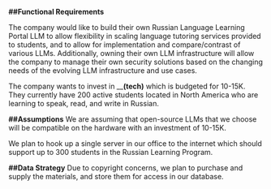 **##Functional Requirements**

The company would like to build their own Russian Language Learning Portal LLM to allow flexibility in scaling language tutoring services provided to students, and to allow for implementation and compare/contrast of various LLMs.  Additionally, owning their own LLM infrastructure will allow the company to manage their own security solutions based on the changing needs of the evolving LLM infrastructure and use cases.

The company wants to invest in ______(tech)____ which is budgeted for 10-15K.  They currently have 200 active students located in North America who are learning to speak, read, and write in Russian.


**##Assumptions**
We are assuming that open-source LLMs that we choose will be compatible on the hardware with an investment of 10-15K.

We plan to hook up a single server in our office to the internet which should support up to 300 students in the Russian Learning Program.


**##Data Strategy**
Due to copyright concerns, we plan to purchase and supply the materials, and store them for access in our database.
